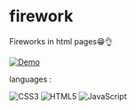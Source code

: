 # firework
Fireworks in html pages😁👌

[![Demo](https://img.shields.io/badge/Demo-1572B6?logoColor=white&style=flat-square)](https://z4r3i.github.io/muliticolor-firework/)

languages :

![CSS3](https://img.shields.io/badge/CSS3-1572B6?logo=CSS3&logoColor=white&style=for-the-badge)
![HTML5](https://img.shields.io/badge/HTML5-E34F26?logo=HTML5&logoColor=white&style=for-the-badge)
![JavaScript](https://img.shields.io/badge/JavaScript-F7DF1E?logo=JavaScript&logoColor=black&style=for-the-badge)
